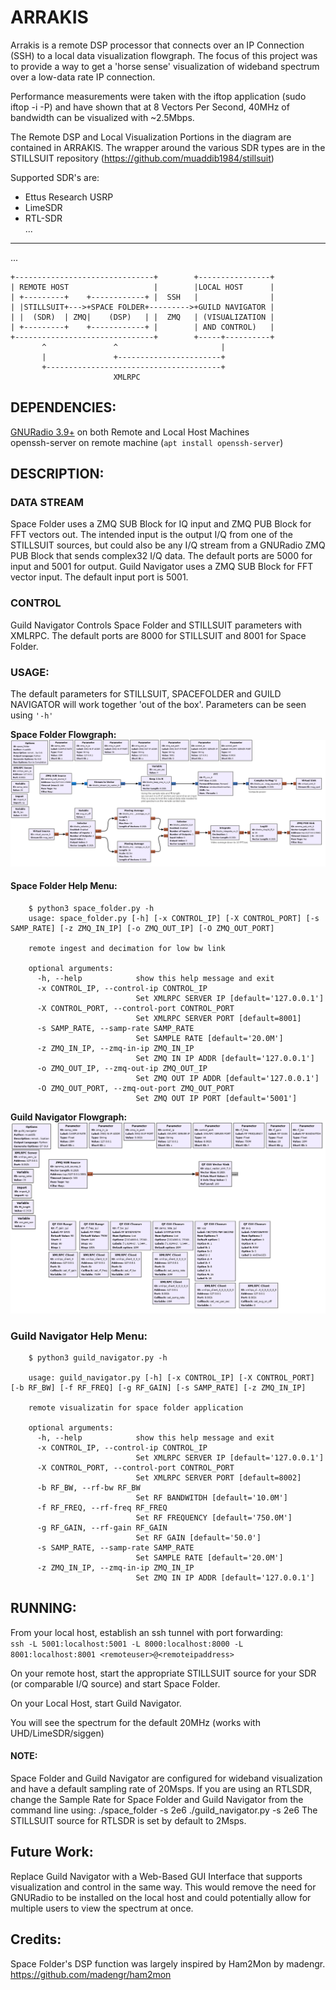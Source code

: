 
# ARRAKIS

Arrakis is a remote DSP processor that connects over an IP Connection (SSH) to a 
local data visualization flowgraph. The focus of this project was to provide a way 
to get a 'horse sense' visualization of wideband spectrum over a low-data rate 
IP connection.

Performance measurements were taken with the iftop application (sudo iftop -i <iface> -P) 
and have shown that at 8 Vectors Per Second, 40MHz of bandwidth can be visualized with
~2.5Mbps.

The Remote DSP and Local Visualization Portions in the diagram 
are contained in ARRAKIS.
The wrapper around the various SDR types are in the STILLSUIT repository
(https://github.com/muaddib1984/stillsuit)

Supported SDR's are:  
 - Ettus Research USRP  
 - LimeSDR  
 - RTL-SDR  
...

 *** 

...


    +-------------------------------+        +----------------+
    | REMOTE HOST                   |        |LOCAL HOST      |
    | +---------+    +------------+ |  SSH   |                |
    | |STILLSUIT+--->+SPACE FOLDER+--------->+GUILD NAVIGATOR |
    | |  (SDR)  | ZMQ|    (DSP)   | |  ZMQ   | (VISUALIZATION |
    | +---------+    +------------+ |        | AND CONTROL)   |
    +-------------------------------+        +-----+----------+
           ^               ^                       |
           |               +-----------------------+
           +---------------------------------------+
                           XMLRPC


## DEPENDENCIES:
[GNURadio 3.9+](https://github.com/gnuradio/gnuradio) on both Remote and Local Host Machines  
openssh-server on remote machine
(```apt install openssh-server```)

## DESCRIPTION:
### DATA STREAM
Space Folder uses a ZMQ SUB Block for IQ input and ZMQ PUB Block for FFT vectors out.
    The intended input is the output I/Q from one of the STILLSUIT sources, but could 
    also be any I/Q stream from a GNURadio ZMQ PUB Block that sends complex32 I/Q data.
    The default ports are 5000 for input and 5001 for output.
Guild Navigator uses a ZMQ SUB Block for FFT vector input.
    The default input port is 5001.

### CONTROL
Guild Navigator Controls Space Folder and STILLSUIT parameters with XMLRPC.
    The default ports are 8000 for STILLSUIT and 8001 for Space Folder.

### USAGE:
The default parameters for STILLSUIT, SPACEFOLDER and GUILD NAVIGATOR will work 
    together 'out of the box'. Parameters can be seen using ```'-h'```

**Space Folder Flowgraph:**
![GUI screenshot](https://github.com/muaddib1984/arrakis/blob/main/flowgraph_images/space_folder.png)

#### Space Folder Help Menu:
```
    $ python3 space_folder.py -h
    usage: space_folder.py [-h] [-x CONTROL_IP] [-X CONTROL_PORT] [-s SAMP_RATE] [-z ZMQ_IN_IP] [-o ZMQ_OUT_IP] [-O ZMQ_OUT_PORT]

    remote ingest and decimation for low bw link

    optional arguments:
      -h, --help            show this help message and exit
      -x CONTROL_IP, --control-ip CONTROL_IP
                            Set XMLRPC SERVER IP [default='127.0.0.1']
      -X CONTROL_PORT, --control-port CONTROL_PORT
                            Set XMLRPC SERVER PORT [default=8001]
      -s SAMP_RATE, --samp-rate SAMP_RATE
                            Set SAMPLE RATE [default='20.0M']
      -z ZMQ_IN_IP, --zmq-in-ip ZMQ_IN_IP
                            Set ZMQ IN IP ADDR [default='127.0.0.1']
      -o ZMQ_OUT_IP, --zmq-out-ip ZMQ_OUT_IP
                            Set ZMQ OUT IP ADDR [default='127.0.0.1']
      -O ZMQ_OUT_PORT, --zmq-out-port ZMQ_OUT_PORT
                            Set ZMQ OUT IP PORT [default='5001']
```

**Guild Navigator Flowgraph:**
![GUI screenshot](https://github.com/muaddib1984/arrakis/blob/main/flowgraph_images/guild_navigator.png)

### Guild Navigator Help Menu:
```
    $ python3 guild_navigator.py -h
    
    usage: guild_navigator.py [-h] [-x CONTROL_IP] [-X CONTROL_PORT] [-b RF_BW] [-f RF_FREQ] [-g RF_GAIN] [-s SAMP_RATE] [-z ZMQ_IN_IP]

    remote visualizatin for space folder application

    optional arguments:
      -h, --help            show this help message and exit
      -x CONTROL_IP, --control-ip CONTROL_IP
                            Set XMLRPC SERVER IP [default='127.0.0.1']
      -X CONTROL_PORT, --control-port CONTROL_PORT
                            Set XMLRPC SERVER PORT [default=8002]
      -b RF_BW, --rf-bw RF_BW
                            Set RF BANDWITDH [default='10.0M']
      -f RF_FREQ, --rf-freq RF_FREQ
                            Set RF FREQUENCY [default='750.0M']
      -g RF_GAIN, --rf-gain RF_GAIN
                            Set RF GAIN [default='50.0']
      -s SAMP_RATE, --samp-rate SAMP_RATE
                            Set SAMPLE RATE [default='20.0M']
      -z ZMQ_IN_IP, --zmq-in-ip ZMQ_IN_IP
                            Set ZMQ IN IP ADDR [default='127.0.0.1']
```

## RUNNING:
From your local host, establish an ssh tunnel with port forwarding:  
```ssh -L 5001:localhost:5001 -L 8000:localhost:8000 -L 8001:localhost:8001 <remoteuser>@<remoteipaddress>```

On your remote host, start the appropriate STILLSUIT source for your SDR 
(or comparable I/Q source) and start Space Folder.

On your Local Host, start Guild Navigator.

You will see the spectrum for the default 20MHz (works with UHD/LimeSDR/siggen)

#### **NOTE:**
Space Folder and Guild Navigator are configured for wideband visualization and have
a default sampling rate of 20Msps. If you are using an RTLSDR, change the Sample Rate
for Space Folder and Guild Navigator from the command line using:
./space_folder -s 2e6
./guild_navigator.py -s 2e6
The STILLSUIT source for RTLSDR is set by default to 2Msps.

## Future Work:
Replace Guild Navigator with a Web-Based GUI Interface that supports visualization
and control in the same way. This would remove the need for GNURadio to be
installed on the local host and could potentially allow for multiple users to
view the spectrum at once.

## Credits:
Space Folder's DSP function was largely inspired by Ham2Mon by madengr.
https://github.com/madengr/ham2mon 
